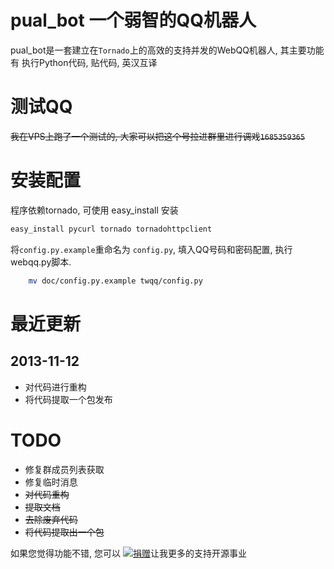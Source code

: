 # pual_bot 一个弱智的QQ机器人
pual_bot是一套建立在`Tornado`上的高效的支持并发的WebQQ机器人, 其主要功能有 执行Python代码, 贴代码, 英汉互译

# 测试QQ
~~我在VPS上跑了一个测试的, 大家可以把这个号拉进群里进行调戏`1685359365`~~

# 安装配置
程序依赖tornado, 可使用 easy_install 安装
```bash
easy_install pycurl tornado tornadohttpclient
```

将`config.py.example`重命名为 `config.py`, 填入QQ号码和密码配置, 执行webqq.py脚本. 

```bash
    mv doc/config.py.example twqq/config.py
```

# 最近更新

## 2013-11-12

* 对代码进行重构
* 将代码提取一个包发布

# TODO
* 修复群成员列表获取
* 修复临时消息
* ~~对代码重构~~
* ~~提取文档~~
* ~~去除废弃代码~~
* ~~将代码提取出一个包~~


如果您觉得功能不错, 您可以 [![捐赠](https://img.alipay.com/sys/personalprod/style/mc/btn-index.png)](http://me.alipay.com/woodd)让我更多的支持开源事业
